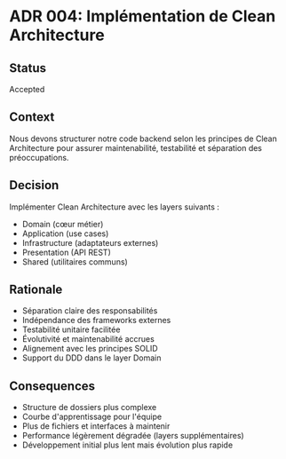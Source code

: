 # ADR 004: Implémentation de Clean Architecture

## Status
Accepted

## Context
Nous devons structurer notre code backend selon les principes de Clean Architecture pour assurer maintenabilité, testabilité et séparation des préoccupations.

## Decision
Implémenter Clean Architecture avec les layers suivants :
- Domain (cœur métier)
- Application (use cases)
- Infrastructure (adaptateurs externes)
- Presentation (API REST)
- Shared (utilitaires communs)

## Rationale
- Séparation claire des responsabilités
- Indépendance des frameworks externes
- Testabilité unitaire facilitée
- Évolutivité et maintenabilité accrues
- Alignement avec les principes SOLID
- Support du DDD dans le layer Domain

## Consequences
- Structure de dossiers plus complexe
- Courbe d'apprentissage pour l'équipe
- Plus de fichiers et interfaces à maintenir
- Performance légèrement dégradée (layers supplémentaires)
- Développement initial plus lent mais évolution plus rapide